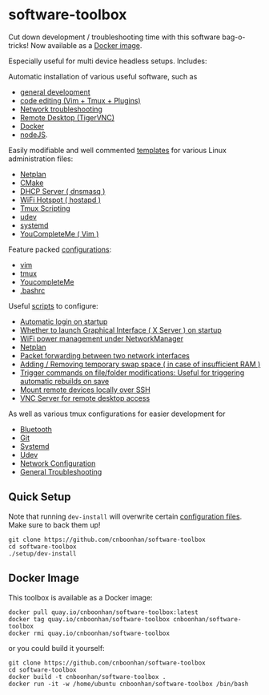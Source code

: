 # software-toolbox
Cut down development / troubleshooting time with this software bag-o-tricks! Now available as a [Docker image](https://github.com/cnboonhan/software-toolbox#docker-image).

Especially useful for multi device headless setups. Includes:

Automatic installation of various useful software, such as 
* [general development](https://github.com/cnboonhan/software-toolbox/blob/master/setup/dev-install)
* [code editing (Vim + Tmux + Plugins)](https://github.com/cnboonhan/software-toolbox/blob/master/setup/vim-install) 
* [Network troubleshooting](https://github.com/cnboonhan/software-toolbox/blob/master/setup/network-tools-install) 
* [Remote Desktop (TigerVNC)](https://github.com/cnboonhan/software-toolbox/blob/master/setup/vnc-gnome-install)
* [Docker](https://github.com/cnboonhan/software-toolbox/tree/master/setup) 
* [nodeJS](https://github.com/cnboonhan/software-toolbox/blob/master/setup/node-install).

Easily modifiable and well commented [templates](config) for various Linux administration files:
* [Netplan](https://github.com/cnboonhan/software-toolbox/blob/master/config/01-netplan-config.yaml)
* [CMake](https://github.com/cnboonhan/software-toolbox/blob/master/config/CMakeLists.txt)
* [DHCP Server ( dnsmasq )](https://github.com/cnboonhan/software-toolbox/blob/master/config/dnsmasq.conf)
* [WiFi Hotspot ( hostapd )](https://github.com/cnboonhan/software-toolbox/blob/master/config/hostapd.conf)
* [Tmux Scripting](https://github.com/cnboonhan/software-toolbox/blob/master/config/tmux-template)
* [udev](https://github.com/cnboonhan/software-toolbox/blob/master/config/udev-trigger-script.rules)
* [systemd](https://github.com/cnboonhan/software-toolbox/blob/master/config/systemd-template.service)
* [YouCompleteMe ( Vim )](https://github.com/cnboonhan/software-toolbox/blob/master/dotfiles/.ycm_extra_conf.py)

Feature packed [configurations](https://github.com/cnboonhan/software-toolbox/tree/master/dotfiles): 
* [vim](https://github.com/cnboonhan/software-toolbox/blob/master/dotfiles/.vimrc)
* [tmux](https://github.com/cnboonhan/software-toolbox/blob/master/dotfiles/.tmux.conf)
* [YoucompleteMe](https://github.com/cnboonhan/software-toolbox/blob/master/dotfiles/.ycm_extra_conf.py)
* [.bashrc](https://github.com/cnboonhan/software-toolbox/blob/master/dotfiles/.bashrc)

Useful [scripts](tools) to configure:
* [Automatic login on startup](https://github.com/cnboonhan/software-toolbox/blob/master/tools/tb-conf-autologin)
* [Whether to launch Graphical Interface ( X Server ) on startup](https://github.com/cnboonhan/software-toolbox/blob/master/tools/tb-conf-boot-interface)
* [WiFi power management under NetworkManager](https://github.com/cnboonhan/software-toolbox/blob/master/tools/tb-conf-power-management)
* [Netplan](https://github.com/cnboonhan/software-toolbox/blob/master/tools/tb-conf-netplan) 
* [Packet forwarding between two network interfaces](https://github.com/cnboonhan/software-toolbox/blob/master/tools/tb-conf-interface-forwarding)
* [Adding / Removing temporary swap space ( in case of insufficient RAM )](https://github.com/cnboonhan/software-toolbox/blob/master/tools/tb-conf-temp-swap-space)
* [Trigger commands on file/folder modifications: Useful for triggering automatic rebuilds on save](https://github.com/cnboonhan/software-toolbox/blob/master/tools/tb-run-cmd-on-update)
* [Mount remote devices locally over SSH](https://github.com/cnboonhan/software-toolbox/blob/master/tools/tb-sshfs-mount)
* [VNC Server for remote desktop access](https://github.com/cnboonhan/software-toolbox/blob/master/tools/tb-toggle-vnc-server-on-startup)

As well as various tmux configurations for easier development for
* [Bluetooth](https://github.com/cnboonhan/software-toolbox/blob/master/tools/tb-bluetooth-pane)
* [Git](https://github.com/cnboonhan/software-toolbox/blob/master/tools/tb-git-pane)
* [Systemd](https://github.com/cnboonhan/software-toolbox/blob/master/tools/tb-systemd-pane) 
* [Udev](https://github.com/cnboonhan/software-toolbox/blob/master/tools/tb-udev-pane) 
* [Network Configuration](https://github.com/cnboonhan/software-toolbox/blob/master/tools/tb-network-pane)
* [General Troubleshooting](https://github.com/cnboonhan/software-toolbox/blob/master/tools/tb-monitor-pane)

## Quick Setup 
Note that running `dev-install` will overwrite certain [configuration files](dotfiles). Make sure to back them up!
```
git clone https://github.com/cnboonhan/software-toolbox
cd software-toolbox
./setup/dev-install
```

## Docker Image
This toolbox is available as a Docker image:
```
docker pull quay.io/cnboonhan/software-toolbox:latest
docker tag quay.io/cnboonhan/software-toolbox cnboonhan/software-toolbox
docker rmi quay.io/cnboonhan/software-toolbox
```
or you could build it yourself:

```
git clone https://github.com/cnboonhan/software-toolbox
cd software-toolbox
docker build -t cnboonhan/software-toolbox .
docker run -it -w /home/ubuntu cnboonhan/software-toolbox /bin/bash
```
